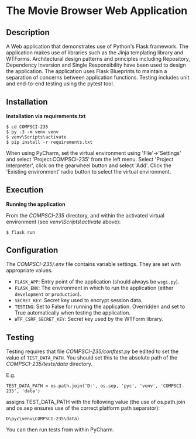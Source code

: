 # The Movie Browser Web Application

## Description

A Web application that demonstrates use of Python's Flask framework. The application makes use of libraries such as the Jinja templating library and WTForms. Architectural design patterns and principles including Repository, Dependency Inversion and Single Responsibility have been used to design the application. The application uses Flask Blueprints to maintain a separation of concerns between application functions. Testing includes unit and end-to-end testing using the pytest tool. 

## Installation

**Installation via requirements.txt**

```shell
$ cd COMPSCI-235
$ py -3 -m venv venv
$ venv\Scripts\activate
$ pip install -r requirements.txt
```

When using PyCharm, set the virtual environment using 'File'->'Settings' and select 'Project:COMPSCI-235' from the left menu. Select 'Project Interpreter', click on the gearwheel button and select 'Add'. Click the 'Existing environment' radio button to select the virtual environment. 

## Execution

**Running the application**

From the *COMPSCI-235* directory, and within the activated virtual environment (see *venv\Scripts\activate* above):

````shell
$ flask run
```` 


## Configuration

The *COMPSCI-235/.env* file contains variable settings. They are set with appropriate values.

* `FLASK_APP`: Entry point of the application (should always be `wsgi.py`).
* `FLASK_ENV`: The environment in which to run the application (either `development` or `production`).
* `SECRET_KEY`: Secret key used to encrypt session data.
* `TESTING`: Set to False for running the application. Overridden and set to True automatically when testing the application.
* `WTF_CSRF_SECRET_KEY`: Secret key used by the WTForm library.


## Testing

Testing requires that file *COMPSCI-235/conftest.py* be edited to set the value of `TEST_DATA_PATH`. You should set this to the absolute path of the *COMPSCI-235/tests/data* directory. 

E.g. 

`TEST_DATA_PATH = os.path.join('D:', os.sep, 'pyc', 'venv', 'COMPSCI-235', 'data')`

assigns TEST_DATA_PATH with the following value (the use of os.path.join and os.sep ensures use of the correct platform path separator):

`D\pyc\venv\COMPSCI-235\data)`

You can then run tests from within PyCharm.

 